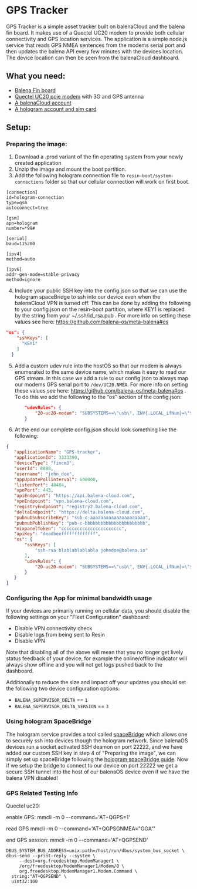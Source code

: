 # GPS Tracker
GPS Tracker is a simple asset tracker built on balenaCloud and the balena fin board. It makes use of a Quectel UC20 modem to provide both cellular connectivity and GPS location services. The application is a simple node.js service that reads GPS NMEA sentences from the modems serial port and then updates the balena API every few minutes with the devices location. The device location can then be seen from the balenaCloud dashboard.

## What you need:
- [Balena Fin board](https://store.balena.io/)
- [Quectel UC20 pcie modem](https://www.quectel.com/product/uc20minipcIe.htm) with 3G and GPS antenna
- [A balenaCloud account](https://www.balena.io/cloud/)
- [A hologram account and sim card](https://hologram.io/)

## Setup:
### Preparing the image:
1. Download a .prod variant of the fin operating system from your newly created application
2. Unzip the image and mount the boot partition.
3. Add the following hologram connection file to `resin-boot/system-connections` folder so that our cellular connection will work on first boot.

```
[connection]
id=hologram-connection
type=gsm
autoconnect=true

[gsm]
apn=hologram
number=*99#

[serial]
baud=115200

[ipv4]
method=auto

[ipv6]
addr-gen-mode=stable-privacy
method=ignore
```

4. Include your public SSH key into the config.json so that we can use the hologram spaceBridge to ssh into our device even when the balenaCloud VPN is turned off. This can be done by adding the following to your config.json on the resin-boot partition, where KEY1 is replaced by the string from your ~/.ssh/id_rsa.pub . For more info on setting these values see here: https://github.com/balena-os/meta-balena#os
```json
"os": {
    "sshKeys": [
      "KEY1"
    ]
  }
```

5. Add a custom udev rule into the hostOS so that our modem is always enumerated to the same device name, which makes it easy to read our GPS stream. In this case we add a rule to our config.json to always map our modems GPS serial port to `/dev/UC20.NMEA`. For more info on setting these values see here: https://github.com/balena-os/meta-balena#os . To do this we add the following to the “os” section of the config.json:
```json
       "udevRules": {
           "20-uc20-modem": "SUBSYSTEMS==\"usb\", ENV{.LOCAL_ifNum}=\"$attr{bInterfaceNumber}\"\n\nSUBSYSTEMS==\"usb\", KERNEL==\"ttyUSB[0-9]*\", ATTRS{idVendor}==\"05c6\", ATTRS{idProduct}==\"9003\", ENV{.LOCAL_ifNum}==\"01\", SYMLINK+=\"UC20.NMEA\", MODE=\"0660\"\nSUBSYSTEMS==\"usb\", KERNEL==\"ttyUSB[0-9]*\", ATTRS{idVendor}==\"05c6\", ATTRS{idProduct}==\"9003\", ENV{.LOCAL_ifNum}==\"02\", SYMLINK+=\"UC20.AT\", MODE=\"0660\"\nSUBSYSTEMS==\"usb\", KERNEL==\"ttyUSB[0-9]*\", ATTRS{idVendor}==\"05c6\", ATTRS{idProduct}==\"9003\", ENV{.LOCAL_ifNum}==\"03\", SYMLINK+=\"UC20.MODEM\", MODE=\"0660\""
       }

```

6. At the end our complete config.json should look something like the following:
```json
{
   "applicationName": "GPS-tracker",
   "applicationId": 3333390,
   "deviceType": "fincm3",
   "userId": 8888,
   "username": "john_doe",
   "appUpdatePollInterval": 600000,
   "listenPort": 48484,
   "vpnPort": 443,
   "apiEndpoint": "https://api.balena-cloud.com",
   "vpnEndpoint": "vpn.balena-cloud.com",
   "registryEndpoint": "registry2.balena-cloud.com",
   "deltaEndpoint": "https://delta.balena-cloud.com",
   "pubnubSubscribeKey": "sub-c-aaaaaaaaaaaaaaaaaaaaa",
   "pubnubPublishKey": "pub-c-bbbbbbbbbbbbbbbbbbbbbbb",
   "mixpanelToken": "ccccccccccccccccccccccc",
   "apiKey": "deadbeefffffffffffff",
   "os": {
       "sshKeys": [
           "ssh-rsa blablablablabla johndoe@balena.io"
       ],
       "udevRules": {
           "20-uc20-modem": "SUBSYSTEMS==\"usb\", ENV{.LOCAL_ifNum}=\"$attr{bInterfaceNumber}\"\n\nSUBSYSTEMS==\"usb\", KERNEL==\"ttyUSB[0-9]*\", ATTRS{idVendor}==\"05c6\", ATTRS{idProduct}==\"9003\", ENV{.LOCAL_ifNum}==\"01\", SYMLINK+=\"UC20.NMEA\", MODE=\"0660\"\nSUBSYSTEMS==\"usb\", KERNEL==\"ttyUSB[0-9]*\", ATTRS{idVendor}==\"05c6\", ATTRS{idProduct}==\"9003\", ENV{.LOCAL_ifNum}==\"02\", SYMLINK+=\"UC20.AT\", MODE=\"0660\"\nSUBSYSTEMS==\"usb\", KERNEL==\"ttyUSB[0-9]*\", ATTRS{idVendor}==\"05c6\", ATTRS{idProduct}==\"9003\", ENV{.LOCAL_ifNum}==\"03\", SYMLINK+=\"UC20.MODEM\", MODE=\"0660\""
       }
   }
}

```

### Configuring the App for minimal bandwidth usage

If your devices are primarily running on cellular data, you should disable the following settings on your "Fleet Configuration" dashboard:
- Disable VPN connectivity check
- Disable logs from being sent to Resin
- Disable VPN

Note that disabling all of the above will mean that you no longer get lively status feedback of your device, for example the online/offline indicator will always show offline and you will not get logs pushed back to the dashboard.

Additionally to reduce the size and impact off your updates you should set the following two device configuration options:
- `BALENA_SUPERVISOR_DELTA` == `1`
- `BALENA_SUPERVISOR_DELTA_VERSION` == `3`

### Using hologram SpaceBridge

The hologram service provides a tool called [spaceBridge](https://hologram.io/docs/guide/cloud/spacebridge-tunnel/) which allows one to securely ssh into devices though the hologram network. Since balenaOS devices run a socket activated SSH deamon on port 22222, and we have added our custom SSH key in step 4 of "Preparing the image", we can simply set up spaceBridge following the [hologram spaceBridge guide](https://hologram.io/docs/guide/cloud/spacebridge-tunnel/). Now if we setup the bridge to connect to our device on port 22222 we get a secure SSH tunnel into the host of our balenaOS device even if we have the balena VPN disabled!

### GPS Related Testing Info

Quectel uc20:

enable GPS:
mmcli -m 0 --command='AT+QGPS=1'

read GPS
mmcli -m 0 --command='AT+QGPSGNMEA="GGA"'

end GPS session:
mmcli -m 0 --command='AT+QGPSEND'

```
DBUS_SYSTEM_BUS_ADDRESS=unix:path=/host/run/dbus/system_bus_socket \
dbus-send --print-reply --system \
     --dest=org.freedesktop.ModemManager1 \
     /org/freedesktop/ModemManager1/Modem/0 \
     org.freedesktop.ModemManager1.Modem.Command \
  string:"AT+QGPSEND" \
  uint32:100

```